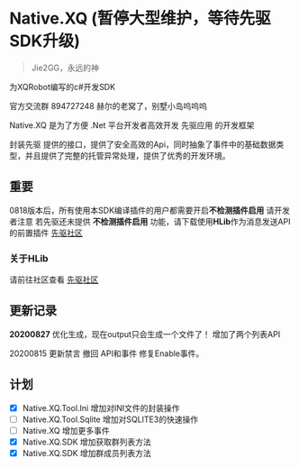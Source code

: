 # Native.XQ (暂停大型维护，等待先驱SDK升级)
> Jie2GG，永远的神

为XQRobot编写的c#开发SDK

官方交流群 894727248 赫尔的老窝了，别墅小岛呜呜呜

Native.XQ 是为了方便 .Net 平台开发者高效开发 先驱应用 的开发框架

封装先驱 提供的接口，提供了安全高效的Api，同时抽象了事件中的基础数据类型，并且提供了完整的托管异常处理，提供了优秀的开发环境。

## 重要
0818版本后，所有使用本SDK编译插件的用户都需要开启**不检测插件启用** 请开发者注意
若先驱还未提供 **不检测插件启用** 功能，请下载使用**HLib**作为消息发送API的前置插件 [先驱社区](https://discuss.xianqubot.com/d/27)

### 关于HLib
请前往社区查看 [先驱社区](https://discuss.xianqubot.com/d/27)

## 更新记录
**20200827** 
优化生成，现在output只会生成一个文件了！
增加了两个列表API

20200815 更新禁言 撤回 API和事件 修复Enable事件。

## 计划
- [X] Native.XQ.Tool.Ini 增加对INI文件的封装操作 
- [ ] Native.XQ.Tool.Sqlite 增加对SQLITE3的快速操作
- [ ] Native.XQ 增加更多事件
- [X] Native.XQ.SDK 增加获取群列表方法
- [X] Native.XQ.SDK 增加群成员列表方法
